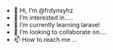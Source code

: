 - 👋 Hi, I’m @frdynsyhz
- 👀 I’m interested in.....
- 🌱 I’m currently learning laravel
- 💞️ I’m looking to collaborate on....
- 📫 How to reach me ...

<!---
frdynsyhz/frdynsyhz is a ✨ special ✨ repository because its `README.md` (this file) appears on your GitHub profile.
You can click the Preview link to take a look at your changes.
--->
